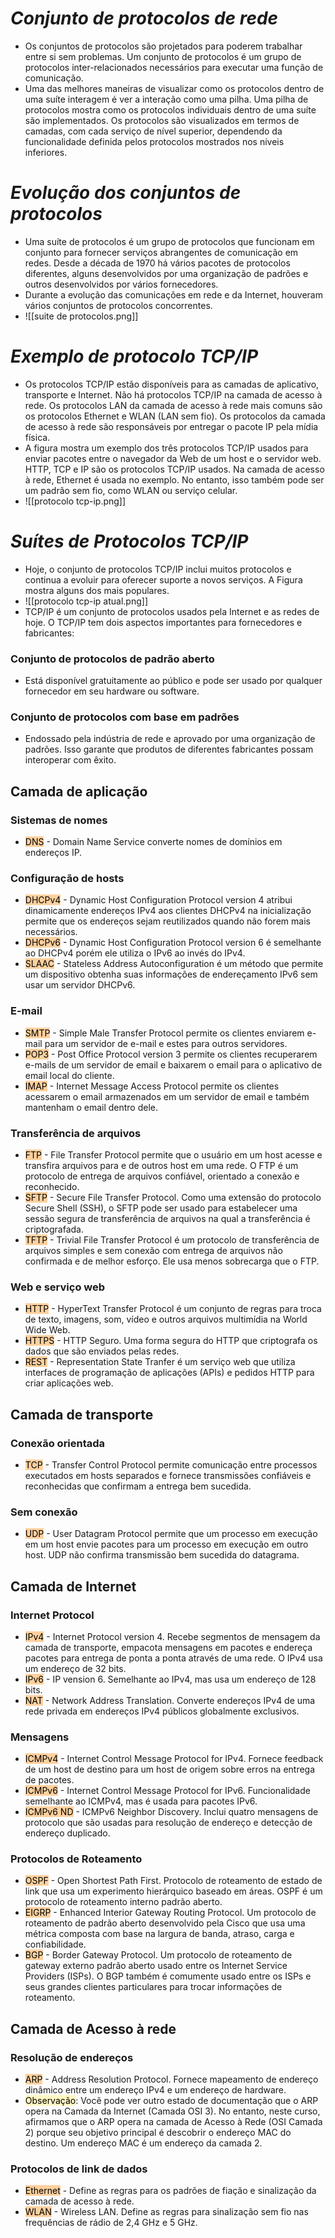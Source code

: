 # *Conjunto de protocolos de rede*

- Os conjuntos de protocolos são projetados para poderem trabalhar entre si sem problemas. Um conjunto de protocolos é um grupo de protocolos inter-relacionados necessários para executar uma função de comunicação.
- Uma das melhores maneiras de visualizar como os protocolos dentro de uma suíte interagem é ver a interação como uma pilha. Uma pilha de protocolos mostra como os protocolos individuais dentro de uma suíte são implementados. Os protocolos são visualizados em termos de camadas, com cada serviço de nível superior, dependendo da funcionalidade definida pelos protocolos mostrados nos níveis inferiores.

# *Evolução dos conjuntos de protocolos*

- Uma suíte de protocolos é um grupo de protocolos que funcionam em conjunto para fornecer serviços abrangentes de comunicação em redes. Desde a década de 1970 há vários pacotes de protocolos diferentes, alguns desenvolvidos por uma organização de padrões e outros desenvolvidos por vários fornecedores. 
- Durante a evolução das comunicações em rede e da Internet, houveram vários conjuntos de protocolos concorrentes. 
- ![[suite de protocolos.png]]

# *Exemplo de protocolo TCP/IP*

- Os protocolos TCP/IP estão disponíveis para as camadas de aplicativo, transporte e Internet. Não há protocolos TCP/IP na camada de acesso à rede. Os protocolos LAN da camada de acesso à rede mais comuns são os protocolos Ethernet e WLAN (LAN sem fio). Os protocolos da camada de acesso à rede são responsáveis por entregar o pacote IP pela mídia física.
- A figura mostra um exemplo dos três protocolos TCP/IP usados para enviar pacotes entre o navegador da Web de um host e o servidor web. HTTP, TCP e IP são os protocolos TCP/IP usados. Na camada de acesso à rede, Ethernet é usada no exemplo. No entanto, isso também pode ser um padrão sem fio, como WLAN ou serviço celular.
- ![[protocolo tcp-ip.png]]

# *Suítes de Protocolos TCP/IP*

- Hoje, o conjunto de protocolos TCP/IP inclui muitos protocolos e continua a evoluir para oferecer suporte a novos serviços. A Figura mostra alguns dos mais populares.
- ![[protocolo tcp-ip atual.png]]
- TCP/IP é um conjunto de protocolos usados pela Internet e as redes de hoje. O TCP/IP tem dois aspectos importantes para fornecedores e fabricantes:

### **Conjunto de protocolos de padrão aberto**

- Está disponível gratuitamente ao público e pode ser usado por qualquer fornecedor em seu hardware ou software. 

### **Conjunto de protocolos com base em padrões**

- Endossado pela indústria de rede e aprovado por uma organização de padrões. Isso garante que produtos de diferentes fabricantes possam interoperar com êxito. 

## **Camada de aplicação**

### **Sistemas de nomes**

- <mark style="background: #FFB86CA6;">DNS</mark> - Domain Name Service converte nomes de domínios em endereços IP. 

### **Configuração de hosts**

- <mark style="background: #FFB86CA6;">DHCPv4</mark> - Dynamic Host Configuration Protocol version 4 atribui dinamicamente endereços IPv4 aos clientes DHCPv4 na inicialização permite que os endereços sejam reutilizados quando não forem mais necessários. 
- <mark style="background: #FFB86CA6;">DHCPv6</mark> - Dynamic Host Configuration Protocol version 6 é semelhante ao DHCPv4 porém ele utiliza o IPv6 ao invés do IPv4.
- <mark style="background: #FFB86CA6;">SLAAC</mark> - Stateless Address Autoconfiguration é um método que permite um dispositivo obtenha suas informações de endereçamento IPv6 sem usar um servidor DHCPv6. 

### **E-mail**

- <mark style="background: #FFB86CA6;">SMTP</mark> - Simple Male Transfer Protocol permite os clientes enviarem e-mail para um servidor de e-mail e estes para outros servidores.
- <mark style="background: #FFB86CA6;">POP3</mark> - Post Office Protocol version 3 permite os clientes recuperarem e-mails de um servidor de email e baixarem o email para o aplicativo de email local do cliente. 
- <mark style="background: #FFB86CA6;">IMAP</mark> - Internet Message Access Protocol permite os clientes acessarem o email armazenados em um servidor de email e também mantenham o email dentro dele. 

### **Transferência de arquivos**

- <mark style="background: #FFB86CA6;">FTP</mark> - File Transfer Protocol permite que o usuário em um host acesse e transfira arquivos para e de outros host em uma rede. O FTP é um protocolo de entrega de arquivos confiável, orientado a conexão e reconhecido. 
- <mark style="background: #FFB86CA6;">SFTP</mark> - Secure File Transfer Protocol. Como uma extensão do protocolo Secure Shell (SSH), o SFTP pode ser usado para estabelecer uma sessão segura de transferência de arquivos na qual a transferência é criptografada.
- <mark style="background: #FFB86CA6;">TFTP</mark> - Trivial File Transfer Protocol é um protocolo de transferência de arquivos simples e sem conexão com entrega de arquivos não confirmada e de melhor esforço. Ele usa menos sobrecarga que o FTP.

### **Web e serviço web**

- <mark style="background: #FFB86CA6;">HTTP</mark> - HyperText Transfer Protocol é um conjunto de regras para troca de texto, imagens, som, vídeo e outros arquivos multimídia na World Wide Web. 
- <mark style="background: #FFB86CA6;">HTTPS</mark> - HTTP Seguro. Uma forma segura do HTTP que criptografa os dados que são enviados pelas redes. 
- <mark style="background: #FFB86CA6;">REST</mark> - Representation State Tranfer é um serviço web que utiliza interfaces de programação de aplicações (APIs) e pedidos HTTP para criar aplicações web. 

## **Camada de transporte**

### **Conexão orientada**

- <mark style="background: #FFB86CA6;">TCP</mark> - Transfer Control Protocol permite comunicação entre processos executados em hosts separados e fornece transmissões confiáveis e reconhecidas que confirmam a entrega bem sucedida. 

### **Sem conexão**

- <mark style="background: #FFB86CA6;">UDP</mark> - User Datagram Protocol permite que um processo em execução em um host envie pacotes para um processo em execução em outro host. UDP não confirma transmissão bem sucedida do datagrama.

## **Camada de Internet**

### **Internet Protocol**

- <mark style="background: #FFB86CA6;">IPv4</mark> - Internet Protocol version 4. Recebe segmentos de mensagem da camada de transporte, empacota mensagens em pacotes e endereça pacotes para entrega de ponta a ponta através de uma rede. O IPv4 usa um endereço de 32 bits.
- <mark style="background: #FFB86CA6;">IPv6</mark> - IP vension 6. Semelhante ao IPv4, mas usa um endereço de 128 bits.
- <mark style="background: #FFB86CA6;">NAT</mark> - Network Address Translation. Converte endereços IPv4 de uma rede privada em endereços IPv4 públicos globalmente exclusivos.

### **Mensagens**

- <mark style="background: #FFB86CA6;">ICMPv4</mark> - Internet Control Message Protocol for IPv4. Fornece feedback de um host de destino para um host de origem sobre erros na entrega de pacotes.
- <mark style="background: #FFB86CA6;">ICMPv6</mark> - Internet Control Message Protocol for IPv6. Funcionalidade semelhante ao ICMPv4, mas é usada para pacotes IPv6.
- <mark style="background: #FFB86CA6;">ICMPv6 ND</mark> - ICMPv6 Neighbor Discovery. Inclui quatro mensagens de protocolo que são usadas para resolução de endereço e detecção de endereço duplicado.

### **Protocolos de Roteamento**

- <mark style="background: #FFB86CA6;">OSPF</mark> - Open Shortest Path First. Protocolo de roteamento de estado de link que usa um experimento hierárquico baseado em áreas. OSPF é um protocolo de roteamento interno padrão aberto.
- <mark style="background: #FFB86CA6;">EIGRP</mark> - Enhanced Interior Gateway Routing Protocol. Um protocolo de roteamento de padrão aberto desenvolvido pela Cisco que usa uma métrica composta com base na largura de banda, atraso, carga e confiabilidade.
- <mark style="background: #FFB86CA6;">BGP</mark> - Border Gateway Protocol. Um protocolo de roteamento de gateway externo padrão aberto usado entre os Internet Service Providers (ISPs). O BGP também é comumente usado entre os ISPs e seus grandes clientes particulares para trocar informações de roteamento.

## **Camada de Acesso à rede**

### **Resolução de endereços**

- <mark style="background: #FFB86CA6;">ARP</mark> - Address Resolution Protocol. Fornece mapeamento de endereço dinâmico entre um endereço IPv4 e um endereço de hardware.
- <mark style="background: #FFF3A3A6;">Observação</mark>: Você pode ver outro estado de documentação que o ARP opera na Camada da Internet (Camada OSI 3). No entanto, neste curso, afirmamos que o ARP opera na camada de Acesso à Rede (OSI Camada 2) porque seu objetivo principal é descobrir o endereço MAC do destino. Um endereço MAC é um endereço da camada 2.

### **Protocolos de link de dados**

- <mark style="background: #FFB86CA6;">Ethernet</mark> - Define as regras para os padrões de fiação e sinalização da camada de acesso à rede.
- <mark style="background: #FFB86CA6;">WLAN</mark> - Wireless LAN. Define as regras para sinalização sem fio nas frequências de rádio de 2,4 GHz e 5 GHz.